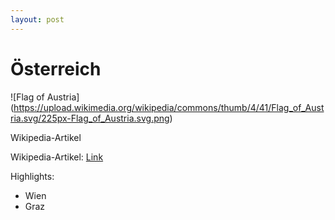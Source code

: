 ```yaml
---
layout: post
---
```


# Österreich

![Flag of Austria] (https://upload.wikimedia.org/wikipedia/commons/thumb/4/41/Flag_of_Austria.svg/225px-Flag_of_Austria.svg.png)

Wikipedia-Artikel

Wikipedia-Artikel: [Link](https://de.wikipedia.org/wiki/%C3%96sterreich)

Highlights:

- Wien
- Graz

